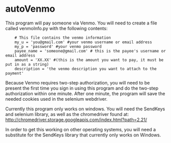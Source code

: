 # autoVenmo

This program will pay someone via Venmo.  You will need to create a file called venmoInfo.py with the following contents:

        # This file contains the venmo information
        my_u = 'you@gmail.com' #your venmo username or email address
        my_p = 'password' #your venmo password
        payee_name = 'someone@gmail.com' # this is the payee's username or email address
        amount = 'XX.XX' #(this is the amount you want to pay, it must be put in as a string)
        description = 'the venmo description you want to attach to the payment'

Because Venmo requires two-step authorization, you will need to be present the first time you sign in using this program
and do the two-step authorization within one minute.  After one minute, the program will save the needed cookies
used in the selenium webdriver.

Currently this program only works on windows.  You will need the SendKeys and selenium library, as well as the
chromedriver found at:
http://chromedriver.storage.googleapis.com/index.html?path=2.21/

In order to get this working on other operating systems, you will need a substitute for the SendKeys library that
currently only works on Windows.
